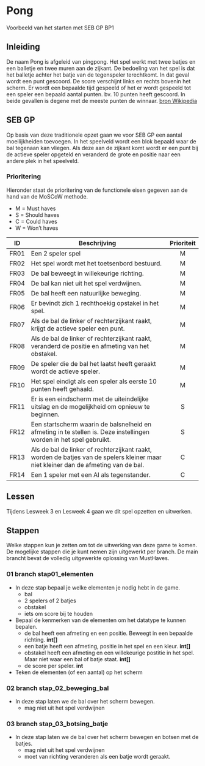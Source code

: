 # Pong
Voorbeeld van het starten met SEB GP BP1

## Inleiding
De naam Pong is afgeleid van pingpong. Het spel werkt met twee batjes en een balletje en twee muren aan de zijkant. De bedoeling van het spel is dat het balletje achter het batje van de tegenspeler terechtkomt. In dat geval wordt een punt gescoord. De score verschijnt links en rechts bovenin het scherm. Er wordt een bepaalde tijd gespeeld of het er wordt gespeeld tot een speler een bepaald aantal punten. bv. 10 punten heeft gescoord. In beide gevallen is degene met de meeste punten de winnaar. [bron Wikipedia](https://nl.wikipedia.org/wiki/Pong)

## SEB GP 

Op basis van deze traditionele opzet gaan we voor SEB GP een aantal moeilijkheiden toevoegen.
In het speelveld wordt een blok bepaald waar de bal tegenaan kan vliegen. Als deze aan de zijkant komt wordt er een punt bij de actieve speler opgeteld en veranderd de grote en positie naar een andere plek in het speelveld.

### Prioritering

Hieronder staat de prioritering van de functionele eisen gegeven aan de hand van de MoSCoW
methode.
- M = Must haves
- S = Should haves
- C = Could haves
- W = Won’t haves

|ID	    |Beschrijving|Prioriteit|
|---	|---|:---:|
|FR01   |Een 2 speler spel 	|M |
|FR02   |Het spel wordt met het toetsenbord bestuurd.  	|M |
|FR03   |De bal beweegt in willekeurige richting. |M |
|FR04   |De bal kan niet uit het spel verdwijnen. |M |
|FR05   |De bal heeft een natuurlijke beweging.| M|
|FR06   |Er bevindt zich 1 rechthoekig opstakel in het spel. | M |
|FR07   |Als de bal de linker of rechterzijkant raakt, krijgt de actieve speler een punt. | M |
|FR08   |Als de bal de linker of rechterzijkant raakt, veranderd de positie en afmeting van het obstakel. | M |
|FR09   |De speler die de bal het laatst heeft geraakt wordt de actieve speler. | M |
|FR10   |Het spel eindigt als een speler als eerste 10 punten heeft gehaald. |M |
|FR11   |Er is een eindscherm met de uiteindelijke uitslag en de mogelijkheid om opnieuw te beginnen. | S |
|FR12   |Een startscherm waarin de balsnelheid en afmeting in te stellen is. Deze instellingen worden in het spel gebruikt. | S |
|FR13   |Als de bal de linker of rechterzijkant raakt, worden de batjes van de spelers kleiner maar niet kleiner dan de afmeting van de bal. |C |
|FR14   |Een 1 speler met een AI als tegenstander. | C |

## Lessen
Tijdens Lesweek 3 en Lesweek 4 gaan we dit spel opzetten en uitwerken.

## Stappen
Welke stappen kun je zetten om tot de uitwerking van deze game te komen. De mogelijke stappen die je kunt nemen zijn uitgewerkt per branch. De main brancht bevat de volledig uitgewerkte oplossing van MustHaves.

### 01 branch stap01_elementen
- In deze stap bepaal je welke elementen je nodig hebt in de game.
  - bal 
  - 2 spelers of 2 batjes
  - obstakel
  - iets om score bij te houden
- Bepaal de kenmerken van de elementen om het datatype te kunnen bepalen.
  - de bal heeft een afmeting en een positie. Beweegt in een bepaalde richting. **int[]**
  - een batje heeft een afmeting, positie in het spel en een kleur. **int[]**
  - obstakel heeft een afmeting en een willekeurige postitie in het spel. Maar niet waar een bal of batje staat. **int[]**
  - de score per speler. **int**
- Teken de elementen (of een aantal) op het scherm

### 02 branch stap_02_beweging_bal
- In deze stap laten we de bal over het scherm bewegen.
    - mag niet uit het spel verdwijnen

### 03 branch stap_03_botsing_batje
- In deze stap laten we de bal over het scherm bewegen en botsen met de batjes.
    - mag niet uit het spel verdwijnen
    - moet van richting veranderen als een batje wordt geraakt.



